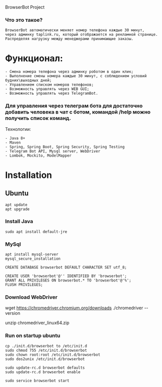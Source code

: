 BrowserBot Project

### Что это такое?

    BrowserBot автоматически меняет номер телефона каждые 30 минут,
    через админку taplink.ru, который отображается на рекламной странице.
    Распределяя нагрузку между менеджерами принимающие заказы.


# Функционал:

    - Смена номера телефона через админку роботом в один клик; 
    - Выполнение смены номера каждые 30 минут, с соблюдением условий будних\выходных дней;
    - Управлением списком номеров телефонов;
    - Возможность управлять через WEB GUI;
    - Возможность управлять через TelegramBot.
   
###   Для управления через телеграм бота для достаточно добавить человека в чат с ботом, командой /help можно получить список команд.
    
   Технологии:
      
    - Java 8+ 
    - Maven
    - Spring, Spring Boot, Spring Security, Spring Testing
    - Telegram Bot API, Mysql server, WebDriver
    - Lombok, Mockito, ModelMapper
    
# Installation

## Ubuntu

    apt update
    apt upgrade

### Install Java

    sudo apt install default-jre

### MySql

    apt install mysql-server
    mysql_secure_installation

    CREATE DATABASE browserbot DEFAULT CHARACTER SET utf_8;

    CREATE USER 'browserbot'@'' IDENTIFIED BY 'browserbot';
    GRANT ALL PRIVILEGES ON browserbot.* TO 'browserbot'@'%';
    FLUSH PRIVILEGES;

### Download WebDriver

wget https://chromedriver.chromium.org/downloads
./chromedriver --version

unzip   chromedriver_linux64.zip

### Run on startup ubuntu

    cp ./init.d/browserbot to /etc/init.d
    sudo chmod 755 /etc/init.d/browserbot
    sudo chown root:root /etc/init.d/browserbot
    sudo dos2unix /etc/init.d/browserbot
    
    sudo update-rc.d browserbot defaults
    sudo update-rc.d browserbot enable
    
    sudo service browserbot start